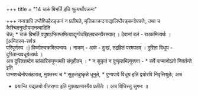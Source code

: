 +++
title = "14 चक्रं बिभर्ति इति श्रुत्यर्थोपक्रमः"

+++
नन्वत्रापि तप्तैश्चिहैरङ्कनं न प्रतीयते, मृत्तिकाचन्दनाद्यालिप्तैरङ्कनोपपत्तेः, तथा च कैश्चिदनुष्ठीयमानत्वादिति  
चेन्न; * चक्रं बिभर्ति वपुषाऽभितप्तमित्याद्यृग्वेदखिलवचनवैरस्यात् । देवानां बलं - रक्षकमित्यर्थः । [अमितस्य-सर्वत्र  
परिपूर्णस्य ।] विष्णोश्चक्रमित्यन्वयः । नाकम् - अकं - दुःखं, तद्रहितं परमपदम् । दुरिता विधूय - दुरितान्यवधूयेत्यर्थः ।  
अत्र दुरितशब्देन सांसारिकपुण्यमपि संगृहीतम् । * न सुकृतं न दुष्कृतमित्युक्त्वा - * सर्वे पाप्मानोऽतो निवर्तन्ते इति  
पाप्मशब्देनोपसंहारात्, मुक्तस्य च * सुकृतदुष्कृते धूनुते, * पुण्यपापे विधूय इति द्वयोरपि निवृत्तिश्रुतेः; अत्र  
* प्रयान्ति यद्यतयो वीतरागाः इति मुक्तप्राप्यस्यैव प्रतीतेः । अत्र विधिस्तु सुगमः ॥